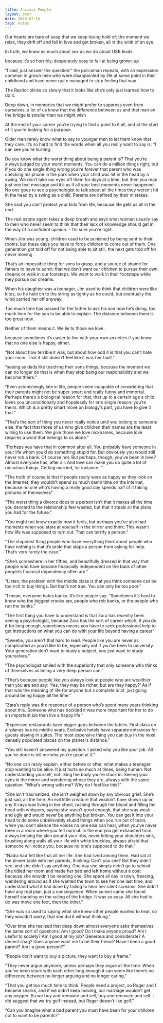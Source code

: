 ```yaml
---
title: Anxious People
layout: post
date: 2023-07-16
tags: notes
---
```

<p style="color: rgb(26, 26, 26)" class="body"><span>Our hearts are bars of soap that we keep losing hold of; the moment we relax, they drift off and fall in love and get broken, all in the wink of an eye.</span></p><p class="body"><span>In truth, we know as much about sex as we do about USB leads</span></p><p class="body"><span>because it’s so horribly, desperately easy to fail at being grown-up</span></p><p class="body"><span>“I said, just answer the question!” the policeman repeats, with an expression common in grown men who were disappointed by life at some point in their childhood and have never quite managed to stop feeling that way.</span></p><p class="body"><span>The Realtor blinks so slowly that it looks like she’s only just learned how to do it.</span></p><p class="body"><span>Deep down, in memories that we might prefer to suppress even from ourselves, a lot of us know that the difference between us and that man on the bridge is smaller than we might wish</span></p><p class="body"><span>At the end of your career you’re trying to find a point to it all, and at the start of it you’re looking for a purpose.</span></p><p class="body"><span>Older men rarely know what to say to younger men to let them know that they care. It’s so hard to find the words when all you really want to say is: “I can see you’re hurting.</span></p><p class="body"><span>Do you know what the worst thing about being a parent is? That you’re always judged by your worst moments. You can do a million things right, but if you do one single thing wrong you’re forever that parent who was checking his phone in the park when your child was hit in the head by a swing. We don’t take our eyes off them for days at a time, but then you read just one text message and it’s as if all your best moments never happened. No one goes to see a psychologist to talk about all the times they weren’t hit in the head by a swing as a child. Parents are defined by their mistakes.</span></p><p class="body"><span>She said you can’t protect your kids from life, because life gets us all in the end.</span></p><p class="body"><span>The real estate agent takes a deep breath and says what women usually say to men who never seem to think that their lack of knowledge should get in the way of a confident opinion. - I’m sure you’re right.</span></p><p class="body"><span>When Jim was young, children used to be punished by being sent to their rooms, but these days you have to force children to come out of them. One generation got told off for not being able to sit still, the next gets told off for never moving</span></p><p class="body"><span>That’s an impossible thing for sons to grasp, and a source of shame for fathers to have to admit: that we don’t want our children to pursue their own dreams or walk in our footsteps. We want to walk in their footsteps while they pursue our dreams.</span></p><p class="body"><span>When his daughter was a teenager, Jim used to think that children were like kites, so he held on to the string as tightly as he could, but eventually the wind carried her off anyway.</span></p><p class="body"><span>Too much time has passed for the father to ask his son how he’s doing, too much time for the son to be able to explain. The distance between them is too great now.</span></p><p class="body"><span>Neither of them means it. We lie to those we love.</span></p><p class="body"><span>because sometimes it’s easier to live with your own anxieties if you know that no one else is happy, either.</span></p><p class="body"><span>“Not about how terrible it was, but about how odd it is that you can’t hate your mom. That it still doesn’t feel like it was her fault.”</span></p><p class="body"><span>“seeing as dads like teaching their sons things, because the moment we can no longer do that is when they stop being our responsibility and we become theirs.”</span></p><p class="body"><span>“Even astonishingly late in life, people seem incapable of considering that their parents might not be super-smart and really funny and immortal. Perhaps there’s a biological reason for that, that up to a certain age a child loves you unconditionally and hopelessly for one single reason: you’re theirs. Which is a pretty smart move on biology’s part, you have to give it that.”</span></p><p class="body"><span>“That’s the sort of thing you never really notice until you belong to someone else, the fact that those of us who give children their names are the least willing to use them. We give those we love nicknames, because love requires a word that belongs to us alone.”</span></p><p class="body"><span>“Perhaps you have that in common after all. You probably have someone in your life whom you’d do something stupid for. But obviously you would still never rob a bank. Of course not. But perhaps, though, you’ve been in love? Almost everyone has, after all. And love can make you do quite a lot of ridiculous things. Getting married, for instance. ”</span></p><p class="body"><span>“The truth of course is that if people really were as happy as they look on the Internet, they wouldn’t spend so much damn time on the Internet, because no one who’s having a really good day spends half of it taking pictures of themselves”</span></p><p class="body"><span>“The worst thing a divorce does to a person isn’t that it makes all the time you devoted to the relationship feel wasted, but that it steals all the plans you had for the future.”</span></p><p class="body"><span>“You might not know exactly how it feels, but perhaps you’ve also had moments when you stare at yourself in the mirror and think: This wasn’t how life was supposed to turn out. That can terrify a person.”</span></p><p class="body"><span>“The stupidest thing people who have everything think about people who have nothing is that it’s pride that stops a person from asking for help. That’s very rarely the case.”</span></p><p class="body"><span>“She’s somewhere in her fifties, and beautifully dressed in that way that people who have become financially independent on the back of other people’s financial dependency often are.”</span></p><p class="body"><span>“Listen, the problem with the middle class is that you think someone can be too rich to buy things. But that’s not true. You can only be too poor.”</span></p><p class="body"><span>“I mean, everyone hates banks. It’s like people say: “Sometimes it’s hard to know who the biggest crooks are, people who rob banks, or the people who run the banks.”</span></p><p class="body"><span>“The first thing you have to understand is that Zara has recently been seeing a psychologist, because Zara has the sort of career which, if you do it for long enough, sometimes means you have to seek professional help to get instructions on what you can do with your life beyond having a career”</span></p><p class="body"><span>“Sweetie, you aren’t that hard to read. People like you are never as complicated as you’d like to be, especially not if you’ve been to university. Your generation don’t want to study a subject, you just want to study yourselves.”</span></p><p class="body"><span>“The psychologist smiled with the superiority that only someone who thinks of themselves as being a very deep person can.”</span></p><p class="body"><span>“That’s because people like you always look at people who are wealthier than you are and say: ‘Yes, they may be richer, but are they happy?’ As if that was the meaning of life for anyone but a complete idiot, just going around being happy all the time.”</span></p><p class="body"><span>“Zara’s reply was the response of a person who’s spent many years thinking about this. Someone who has decided it was more important for her to do an important job than live a happy life.”</span></p><p class="body"><span>“Expensive restaurants have bigger gaps between the tables. First class on airplanes has no middle seats. Exclusive hotels have separate entrances for guests staying in suites. The most expensive thing you can buy in the most densely populated places on the planet is distance.”</span></p><p class="body"><span>“You still haven’t answered my question. I asked why you like your job. All you’ve done is tell me why you’re good at it.”</span></p><p class="body"><span>“No one can really explain, either before or after, what makes a teenager stop wanting to be alive. It just hurts so much at times, being human. Not understanding yourself, not liking the body you’re stuck in. Seeing your eyes in the mirror and wondering whose they are, always with the same question: “What’s wrong with me? Why do I feel like this?”</span></p><p class="body"><span>“She isn’t traumatized, she isn’t weighed down by any obvious grief. She’s just sad, all the time. An evil little creature that wouldn’t have shown up on any X-rays was living in her chest, rushing through her blood and filling her head with whispers, saying she wasn’t good enough, that she was weak and ugly and would never be anything but broken. You can get it into your head to do some unbelievably stupid things when you run out of tears, when you can’t silence the voices no one else can hear, when you’ve never been in a room where you felt normal. In the end you get exhausted from always tensing the skin around your ribs, never letting your shoulders sink, brushing along walls all your life with white knuckles, always afraid that someone will notice you, because no one’s supposed to do that.”</span></p><p class="body"><span>“Nadia had felt like that all her life. She had lived among them. Had sat at the dinner table with her parents, thinking: Can’t you see? But they didn’t see, and she didn’t say anything. One day she simply didn’t go to school. She tidied her room and made her bed and left home without a coat because she wouldn’t be needing one. She spent all day in town, freezing, wandering around as if she wanted the town to see her one last time, and understand what it had done by failing to hear her silent screams. She didn’t have any real plan, just a consequence. When sunset came she found herself standing on the railing of the bridge. It was so easy. All she had to do was move one foot, then the other.”</span></p><p class="body"><span>“She was so used to saying what she knew other people wanted to hear, so they wouldn’t worry, that she did it without thinking.”</span></p><p class="body"><span>“Over time she realized that deep down almost everyone asks themselves the same sort of questions: Am I good? Do I make anyone proud? Am I useful to society? Am I good at my job? Generous and considerate? A decent shag? Does anyone want me to be their friend? Have I been a good parent? Am I a good person?”</span></p><p class="body"><span>“People don’t want to buy a picture, they want to buy a frame.”</span></p><p class="body"><span>“They never argue anymore, unless perhaps they argue all the time. When you’ve been stuck with each other long enough it can seem like there’s no difference between no longer arguing and no longer caring.”</span></p><p class="body"><span>“That you get too much time to think. People need a project, so Roger and I became sharks, and if we didn’t keep moving, our marriage wouldn’t get any oxygen. So we buy and renovate and sell, buy and renovate and sell. I did suggest that we try golf instead, but Roger doesn’t like golf.”</span></p><p class="body"><span>“Can you imagine what a bad parent you must have been for your children not to want to be parents?”</span></p><p class="body"></p>